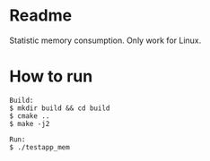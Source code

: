 # Readme
Statistic memory consumption. Only work for Linux.

# How to run

    Build:
    $ mkdir build && cd build
    $ cmake ..
    $ make -j2

    Run:
    $ ./testapp_mem
    
